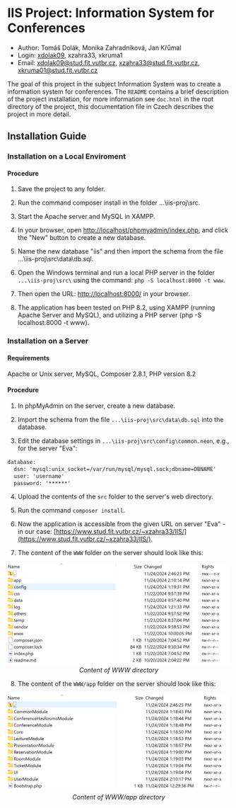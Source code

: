 # IIS Project: Information System for Conferences
- Author: Tomáš Dolák, Monika Zahradníková, Jan Křůmal
- Login: [xdolak09](https://www.vut.cz/lide/tomas-dolak-247220), xzahra33, xkruma1
- Email: <xdolak09@stud.fit.vutbr.cz>, <xzahra33@stud.fit.vutbr.cz>, <xkruma01@stud.fit.vutbr.cz>

The goal of this project in the subject Information System was to create a information system for conferences. The `README` contains a brief description of the project installation, for more information see `doc.html` in the root directory of the project, this documentation file in Czech describes the project in more detail.

## Installation Guide

### Installation on a Local Enviroment

#### Procedure

1. Save the project to any folder.

2. Run the command composer install in the folder ...\iis-proj\src\.

3. Start the Apache server and MySQL in XAMPP.

4. In your browser, open [http://localhost/phpmyadmin/index.php](http://localhost/phpmyadmin/index.php), and click the "New" button to create a new database.

5. Name the new database "iis" and then import the schema from the file ...\iis-proj\src\data\db.sql.

6. Open the Windows terminal and run a local PHP server in the folder `...\iis-proj\src\` using the command: `php -S localhost:8000 -t www`.

7. Then open the URL: [http://localhost:8000/](http://localhost:8000/) in your browser.

8. The application has been tested on PHP 8.2, using XAMPP (running Apache Server and MySQL), and utilizing a PHP server (php -S localhost:8000 -t www).

### Installation on a Server

#### Requirements
Apache or Unix server, MySQL, Composer 2.8.1, PHP version 8.2

#### Procedure
1. In phpMyAdmin on the server, create a new database.

2. Import the schema from the file `...\iis-proj\src\data\db.sql` into the database.

3. Edit the database settings in `...\iis-proj\src\config\common.neon`, e.g., for the server "Eva":

```
database:
  dsn: 'mysql:unix_socket=/var/run/mysql/mysql.sock;dbname=DBNAME'
  user: 'username'
  password: '******'
```

4. Upload the contents of the `src` folder to the server's web directory.

5. Run the command `composer install`.

6. Now the application is accessible from the given URL on server "Eva" - in our case: [https://www.stud.fit.vutbr.cz/~xzahra33/IIS/](https://www.stud.fit.vutbr.cz/~xzahra33/IIS/).

7. The content of the `WWW` folder on the server should look like this:

<p align="center">
  <img src="doc/obsah-www.png" alt="Content of WWW directory" width="550"/><br>
  <em>Content of WWW directory</em>
</p>

8. The content of the `WWW/app` folder on the server should look like this:

<p align="center">
  <img src="doc/obsah-app.png" alt="Content of WWW directory/app" width="550"/><br>
  <em>Content of WWW/app directory</em>
</p>